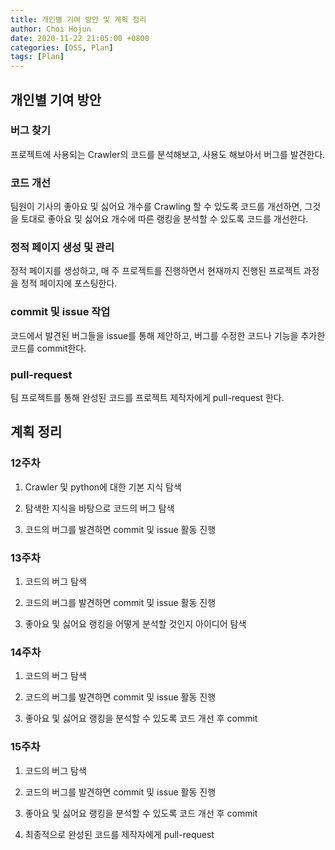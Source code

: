 ```yaml
---
title: 개인별 기여 방안 및 계획 정리
author: Choi Hojun
date: 2020-11-22 21:05:00 +0800
categories: [OSS, Plan]
tags: [Plan]
---
```


## 개인별 기여 방안

### 버그 찾기

프로젝트에 사용되는 Crawler의 코드를 분석해보고, 사용도 해보아서 버그를 발견한다.

### 코드 개선

팀원이 기사의 좋아요 및 싫어요 개수를 Crawling 할 수 있도록 코드를 개선하면, 그것을 토대로 좋아요 및 싫어요 개수에 따른 랭킹을 분석할 수 있도록 코드를 개선한다.

### 정적 페이지 생성 및 관리

정적 페이지를 생성하고, 매 주 프로젝트를 진행하면서 현재까지 진행된 프로젝트 과정을 정적 페이지에 포스팅한다.

### commit 및 issue 작업

코드에서 발견된 버그들을 issue를 통해 제안하고, 버그를 수정한 코드나 기능을 추가한 코드를 commit한다.

### pull-request

팀 프로젝트를 통해 완성된 코드를 프로젝트 제작자에게 pull-request 한다.


## 계획 정리

### 12주차

1) Crawler 및 python에 대한 기본 지식 탐색

2) 탐색한 지식을 바탕으로 코드의 버그 탐색

3) 코드의 버그를 발견하면 commit 및 issue 활동 진행

### 13주차

1) 코드의 버그 탐색

2) 코드의 버그를 발견하면 commit 및 issue 활동 진행

3) 좋아요 및 싫어요 랭킹을 어떻게 분석할 것인지 아이디어 탐색

### 14주차

1) 코드의 버그 탐색

2) 코드의 버그를 발견하면 commit 및 issue 활동 진행

3) 좋아요 및 싫어요 랭킹을 분석할 수 있도록 코드 개선 후 commit

### 15주차

1) 코드의 버그 탐색

2) 코드의 버그를 발견하면 commit 및 issue 활동 진행

3) 좋아요 및 싫어요 랭킹을 분석할 수 있도록 코드 개선 후 commit

4) 최종적으로 완성된 코드를 제작자에게 pull-request
